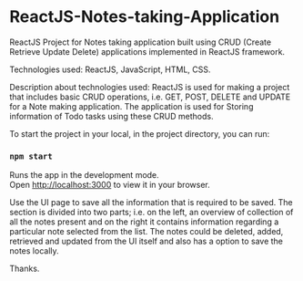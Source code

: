 # ReactJS-Notes-taking-Application
ReactJS Project for Notes taking application built using CRUD (Create Retrieve Update Delete) applications implemented in ReactJS framework.

Technologies used: ReactJS, JavaScript, HTML, CSS.

Description about technologies used:
ReactJS is used for making a project that includes basic CRUD operations, i.e. GET, POST, DELETE and UPDATE for a Note making application. 
The application is used for Storing information of Todo tasks using these CRUD methods.

To start the project in your local, in the project directory, you can run:

### `npm start`
Runs the app in the development mode.\
Open [http://localhost:3000](http://localhost:3000) to view it in your browser.


Use the UI page to save all the information that is required to be saved. The section is divided into two parts; i.e. on the left, an overview of collection of all the notes present and on the right it contains information regarding a particular note selected from the list. The notes could be deleted, added, retrieved and updated from the UI itself and also has a option to save the notes locally.

Thanks.
